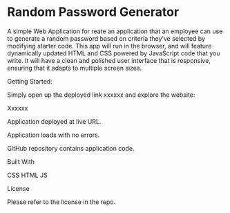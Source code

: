 # Random Password Generator


A simple Web Application for reate an application that an employee can use to generate a random password based on criteria they’ve selected by modifying starter code. This app will run in the browser, and will feature dynamically updated HTML and CSS powered by JavaScript code that you write. It will have a clean and polished user interface that is responsive, ensuring that it adapts to multiple screen sizes.

Getting Started:

Simply open up the deployed link xxxxxx and explore the website:

Xxxxxx

Application deployed at live URL.

Application loads with no errors.

GitHub repository contains application code.

Built With

CSS
HTML
JS

License

Please refer to the license in the repo.
